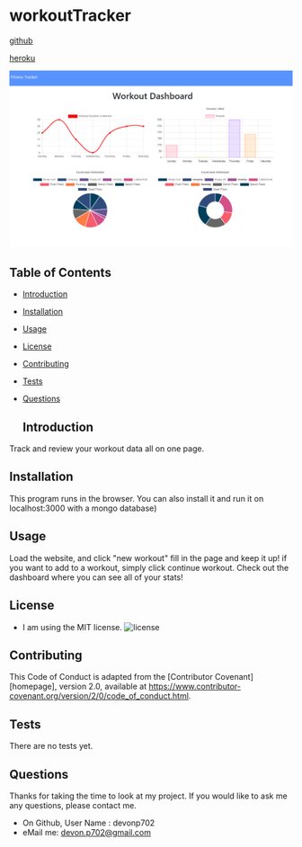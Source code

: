 # workoutTracker

  [github](https://github.com/devonp702/workoutTracker)

  [heroku](https://lit-plains-44631.herokuapp.com/)

  ![Include a screenshot](screenshot.png)

  ## Table of Contents
* [Introduction](#introduction)
* [Installation](#installation)
* [Usage](#usage)
* [License](#license)
* [Contributing](#contributing)
* [Tests](#tests)
* [Questions](#questions)

  ## Introduction
Track and review your workout data all on one page.

  ## Installation
  This program runs in the browser. You can also install it and run it on localhost:3000 with a mongo database)

  ## Usage
  Load the website, and click "new workout" fill in the page and keep it up! if you want to add to a workout, simply click continue workout. Check out the dashboard where you can see all of your stats!
  ## License
  
  * I am using the MIT license. 
  ![license](https://img.shields.io/badge/license-MIT-green)
  
  ## Contributing
  This Code of Conduct is adapted from the [Contributor Covenant][homepage],
  version 2.0, available at
  https://www.contributor-covenant.org/version/2/0/code_of_conduct.html.
  ## Tests
  There are no tests yet.
  ## Questions
  Thanks for taking the time to look at my project.
  If you would like to ask me any questions, please contact me.
  * On Github, User Name : devonp702
  * eMail me: devon.p702@gmail.com
